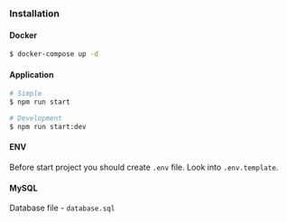 ### Installation

#### Docker 

```bash
$ docker-compose up -d
```

#### Application

```bash
# Simple
$ npm run start

# Development
$ npm run start:dev
```

#### ENV

Before start project you should create `.env` file. Look into `.env.template`.

#### MySQL 

Database file - `database.sql`
